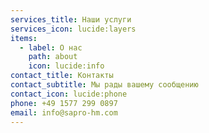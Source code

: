 ```yaml
---
services_title: Наши услуги
services_icon: lucide:layers
items:
  - label: О нас
    path: about
    icon: lucide:info
contact_title: Контакты
contact_subtitle: Мы рады вашему сообщению
contact_icon: lucide:phone
phone: +49 1577 299 0897
email: info@sapro-hm.com
---
```

